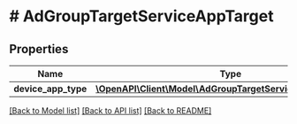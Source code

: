 # # AdGroupTargetServiceAppTarget

## Properties

Name | Type | Description | Notes
------------ | ------------- | ------------- | -------------
**device_app_type** | [**\OpenAPI\Client\Model\AdGroupTargetServiceDeviceAppType**](AdGroupTargetServiceDeviceAppType.md) |  | [optional]

[[Back to Model list]](../../README.md#models) [[Back to API list]](../../README.md#endpoints) [[Back to README]](../../README.md)
